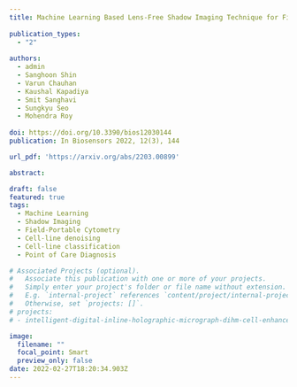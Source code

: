 ```yaml
---
title: Machine Learning Based Lens-Free Shadow Imaging Technique for Field-Portable Cytometry
  
publication_types:
  - "2"
  
authors:
  - admin
  - Sanghoon Shin
  - Varun Chauhan
  - Kaushal Kapadiya
  - Smit Sanghavi
  - Sungkyu Seo
  - Mohendra Roy
    
doi: https://doi.org/10.3390/bios12030144
publication: In Biosensors 2022, 12(3), 144

url_pdf: 'https://arxiv.org/abs/2203.00899'

abstract: 

draft: false
featured: true
tags:
  - Machine Learning
  - Shadow Imaging
  - Field-Portable Cytometry
  - Cell-line denoising
  - Cell-line classification
  - Point of Care Diagnosis

# Associated Projects (optional).
#   Associate this publication with one or more of your projects.
#   Simply enter your project's folder or file name without extension.
#   E.g. `internal-project` references `content/project/internal-project/index.md`.
#   Otherwise, set `projects: []`.
# projects:
# - intelligent-digital-inline-holographic-micrograph-dihm-cell-enhancement-and-characterization

image:
  filename: ""
  focal_point: Smart
  preview_only: false
date: 2022-02-27T18:20:34.903Z
---
```

